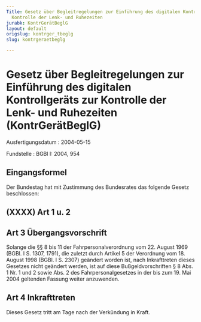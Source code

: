 ```yaml
---
Title: Gesetz über Begleitregelungen zur Einführung des digitalen Kontrollgeräts zur
  Kontrolle der Lenk- und Ruhezeiten
jurabk: KontrGerätBeglG
layout: default
origslug: kontrger_tbeglg
slug: kontrgeraetbeglg

---
```


# Gesetz über Begleitregelungen zur Einführung des digitalen Kontrollgeräts zur Kontrolle der Lenk- und Ruhezeiten (KontrGerätBeglG)

Ausfertigungsdatum
:   2004-05-15

Fundstelle
:   BGBl I: 2004, 954



## Eingangsformel

Der Bundestag hat mit Zustimmung des Bundesrates das folgende Gesetz beschlossen:


## (XXXX) Art 1 u. 2



## Art 3 Übergangsvorschrift

Solange die §§ 8 bis 11 der Fahrpersonalverordnung vom 22. August 1969 (BGBl. I S. 1307, 1791), die zuletzt durch Artikel 5 der Verordnung vom 18. August 1998 (BGBl. I S. 2307) geändert worden ist, nach Inkrafttreten dieses Gesetzes nicht geändert werden, ist auf diese Bußgeldvorschriften § 8 Abs. 1 Nr. 1 und 2 sowie Abs. 2 des Fahrpersonalgesetzes in der bis zum 19. Mai 2004 geltenden Fassung weiter anzuwenden.


## Art 4 Inkrafttreten

Dieses Gesetz tritt am Tage nach der Verkündung in Kraft.

